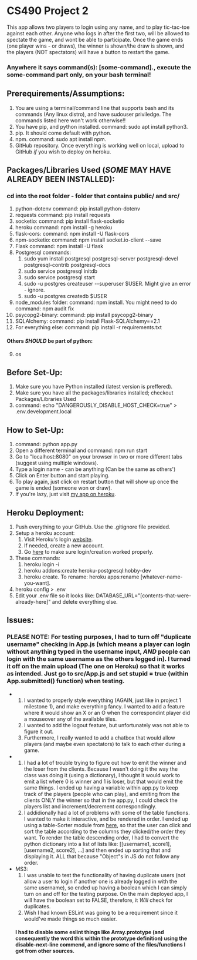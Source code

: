 # CS490 Project 2
This app allows two players to login using any name, and to play tic-tac-toe against each other. Anyone who logs in after the first two, will be allowed to spectate the game, and wont be able to participate. Once the game ends (one player wins - or draws), the winner is shown/the draw is shown, and the players (NOT spectators) will have a button to restart the game.

### Anywhere it says command(s): [some-command]., execute the some-command part only, on your bash terminal!

## Prerequirements/Assumptions:
1. You are using a terminal/command line that supports bash and its commands (Any linux distro), and have sudouser priviledge. The commands listed here won't work otherwise!!
2. You have pip, and python installed. command: sudo apt install python3.
3. pip. It should come default with python.
4. npm. command: sudo apt install npm.
5. GitHub repository. Once everything is working well on local, upload to GitHub _if_ you wish to deploy on heroku.

## Packages/Libraries Used (_SOME_ MAY HAVE ALREADY BEEN INSTALLED):
### cd into the root folder - folder that contains public/ and src/
1. python-dotenv command: pip install python-dotenv
2. requests command: pip install requests
3. socketio: command: pip install flask-socketio
4. heroku command: npm install -g heroku
5. flask-cors: command: npm install -U flask-cors
6. npm-socketio: command: npm install socket.io-client --save
7. Flask command: npm install -U flask
8. Postgresql commands: 
    1. sudo yum install postgresql postgresql-server postgresql-devel postgresql-contrib postgresql-docs
    2. sudo service postgresql initdb
    3. sudo service postgresql start
    4. sudo -u postgres createuser --superuser $USER. Might give an error - ignore.
    5. sudo -u postgres createdb $USER
9. node_modules folder: command: npm install. You might need to do command: npm audit fix
10. psycopg2-binary: command: pip install psycopg2-binary
11. SQLAlchemy: command: pip install Flask-SQLAlchemy==2.1
12. For everything else: command: pip install -r requirements.txt

#### Others _SHOULD_ be part of python:
9. os

## Before Set-Up:
1. Make sure you have Python installed (latest version is preffered).
2. Make sure you have all the packages/libraries installed; checkout Packages/Libraries Used
3. command: echo "DANGEROUSLY\_DISABLE\_HOST_CHECK=true" > .env.development.local

## How to Set-Up:
1. command: python app.py
2. Open a different terminal and command: npm run start
3. Go to "localhost:8080" on your browser in two or more different tabs (suggest using multiple windows).
4. Type a login name - can be anything (Can be the same as others')
5. Click on Enter button and start playing.
6. To play again, just click on restart button that will show up once the game is ended (someone won or draw).
7. If you're lazy, just visit [my app on heroku](https://av565-project-2-3.herokuapp.com/).

## Heroku Deployment:
1. Push everything to your GitHub. Use the .gitignore file provided.
2. Setup a heroku account:
    1. Visit Heroku's login [website](https://id.heroku.com/login).
    2. If needed, create a new account.
    3. Go [here](https://dashboard.heroku.com/apps) to make sure login/creation worked properly.
3. These commands:
    1. heroku login -i
    2. heroku addons:create heroku-postgresql:hobby-dev
    3. heroku create. To rename: heroku apps:rename [whatever-name-you-want].
4. heroku config > .env
5. Edit your .env file so it looks like: DATABASE_URL=\"[contents-that-were-already-here]\" and delete everything else.

## Issues:
### PLEASE NOTE: For testing purposes, I had to turn off "duplicate username" checking in App.js (which means a player can login without anything typed in the username input, _AND_ people can login with the same username as the others logged in). I turned it off on the main upload (The one on Heroku) so that it works as intended. Just go to src/App.js and set stupid = true (within App.submitted() function) when testing.
- 1. I wanted to properly style everything (AGAIN, just like in project 1 milestone 1), and make everything fancy. I wanted to add a feature where it would show an X or an O when the correspondint player did a mouseover any of the available tiles.
  2. I wanted to add the logout feature, but unfortunately was not able to figure it out.
  3. Furthermore, I really wanted to add a chatbox that would allow players (and maybe even spectators) to talk to each other during a game.
- 1. I had a lot of trouble trying to figure out how to emit the winner and the loser from the clients. Because I wasn't doing it the way the class was doing it (using a dictionary), I thought it would work to emit a list where 0 is winner and 1 is loser, but that would emit the same things. I ended up having a variable within app.py to keep track of the players (people who can play), and emiting from the clients ONLY the winner so that in the app.py, I could check the players list and increment/decrement correspondingly.
  2. I addidionally had a lot of problems with some of the table functions. I wanted to make it interactive, and be rendered in order. I ended up using a table-Sorter module from [here](https://github.com/stationer/SortTable), so that the user can click and sort the table according to the columns they clicked/the order they want. To render the table descending order, I had to convert the python dictionary into a list of lists like: [[username1, score1], [username2, score2], ...] and then ended up sorting that and displaying it. ALL that because "Object"s in JS do not follow any order.
- MS3:
  1. I was unable to test the functionality of having duplicate users (not allow a user to login if another one is already logged in with the same username), so ended up having a boolean which I can simply turn on and off for the testing purpose. On the main deployed app, I will have the boolean set to FALSE, therefore, it _Will_ check for duplicates.
  2. Wish I had known ESLint was going to be a requirement since it would've made things so much easier.
  #### I had to disable some eslint things like Array.prototype (and consequently the word this within the prototype definition) using the disable-next-line commend, and ignore some of the files/functions I got from other sources.




